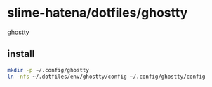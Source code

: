 # slime-hatena/dotfiles/ghostty

[ghostty](https://github.com/ghostty-org/ghostty)

## install

```sh { name=ghostty-install }
mkdir -p ~/.config/ghostty
ln -nfs ~/.dotfiles/env/ghostty/config ~/.config/ghostty/config
```
